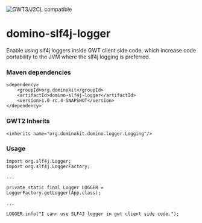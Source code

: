 ![GWT3/J2CL compatible](https://img.shields.io/badge/GWT3/J2CL-compatible-brightgreen.svg)

# domino-slf4j-logger
Enable using slf4j loggers inside GWT client side code, which increase code portability to the JVM where the slf4j logging is preferred.

### Maven dependencies

```
<dependency>
    <groupId>org.dominokit</groupId>
    <artifactId>domino-slf4j-logger</artifactId>
    <version>1.0-rc.4-SNAPSHOT</version>
</dependency>
```

### GWT2 Inherits

```
<inherits name="org.dominokit.domino.logger.Logging"/>
```

### Usage


```
import org.slf4j.Logger;
import org.slf4j.LoggerFactory;

...

private static final Logger LOGGER = LoggerFactory.getLogger(App.class);

...

LOGGER.info("I cann use SLF4J logger in gwt client side code.");
```



